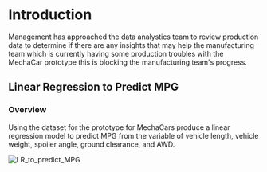 # Introduction 

Management has approached the data analystics team to review production data to determine if there are any insights that may help the manufacturing team which is currently having some production troubles with the MechaCar prototype this is blocking the manufacturing team's progress.

## Linear Regression to Predict MPG

### Overview

Using the dataset for the prototype for MechaCars produce a linear regression model to predict MPG from the variable of vehicle length, vehicle weight, spoiler angle, ground clearance, and AWD.

![LR_to_predict_MPG](/MechaCar_Statistical_Analysis/Resources/LR_to_predict_MPG.PNG)
